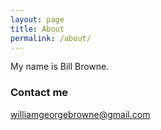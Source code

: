 ```yaml
---
layout: page
title: About
permalink: /about/
---
```


My name is Bill Browne.

### Contact me

[williamgeorgebrowne@gmail.com](mailto:williamgeorgebrowne@gmail.com)

